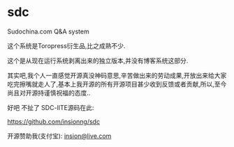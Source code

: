 sdc
===

Sudochina.com  Q&amp;A system

这个系统是Toropress衍生品,比之成熟不少.

这个是从现在运行系统剥离出来的独立版本,并没有博客系统这部分.

其实吧,我个人一直感觉开源真没神码意思,辛苦做出来的劳动成果,开放出来给大家吃完擦嘴就走人了,基本上我开源的所有开源项目甚少收到反馈或者贡献,所以,至今尚且对开源持谨慎祝福的态度..


好吧 不扯了 SDC-lITE源码在此:

https://github.com/insionng/sdc


开源赞助我(支付宝): insion@live.com

